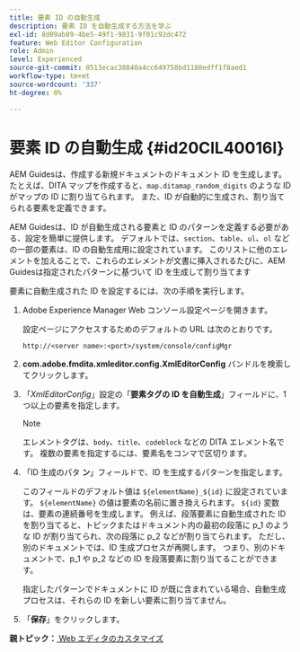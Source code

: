 ```yaml
---
title: 要素 ID の自動生成
description: 要素 ID を自動生成する方法を学ぶ
exl-id: 8d09ab89-4be5-49f1-9831-9f01c92dc472
feature: Web Editor Configuration
role: Admin
level: Experienced
source-git-commit: 0513ecac38840a4cc649758bd1180edff1f8aed1
workflow-type: tm+mt
source-wordcount: '337'
ht-degree: 0%

---
```


# 要素 ID の自動生成 {#id20CIL40016I}

AEM Guidesは、作成する新規ドキュメントのドキュメント ID を生成します。 たとえば、DITA マップを作成すると、`map.ditamap_random_digits` のような ID がマップの ID に割り当てられます。 また、ID が自動的に生成され、割り当てられる要素を定義できます。

AEM Guidesは、ID が自動生成される要素と ID のパターンを定義する必要がある、設定を簡単に提供します。 デフォルトでは、`section`、`table`、`ul`、`ol` などの一部の要素は、ID の自動生成用に設定されています。 このリストに他のエレメントを加えることで、これらのエレメントが文書に挿入されるたびに、AEM Guidesは指定されたパターンに基づいて ID を生成して割り当てます

要素に自動生成された ID を設定するには、次の手順を実行します。

1. Adobe Experience Manager Web コンソール設定ページを開きます。

   設定ページにアクセスするためのデフォルトの URL は次のとおりです。

   ```http
   http://<server name>:<port>/system/console/configMgr
   ```

1. **com.adobe.fmdita.xmleditor.config.XmlEditorConfig** バンドルを検索してクリックします。

1. 「*XmlEditorConfig*」設定の「**要素タグの ID を自動生成**」フィールドに、1 つ以上の要素を指定します。

   >[!NOTE]
   >
   > エレメントタグは、`body`、`title`、`codeblock` などの DITA エレメント名です。 複数の要素を指定するには、要素名をコンマで区切ります。

1. 「ID 生成のパタ **ン**」フィールドで、ID を生成するパターンを指定します。

   このフィールドのデフォルト値は `${elementName}_${id}` に設定されています。 `${elementName}` の値は要素の名前に置き換えられます。 `${id}` 変数は、要素の連続番号を生成します。 例えば、段落要素に自動生成された ID を割り当てると、トピックまたはドキュメント内の最初の段落に p\_1 のような ID が割り当てられ、次の段落に p\_2 などが割り当てられます。 ただし、別のドキュメントでは、ID 生成プロセスが再開します。 つまり、別のドキュメントで、p\_1 や p\_2 などの ID を段落要素に割り当てることができます。

   指定したパターンでドキュメントに ID が既に含まれている場合、自動生成プロセスは、それらの ID を新しい要素に割り当てません。

1. 「**保存**」をクリックします。


**親トピック：**[ Web エディタのカスタマイズ ](conf-web-editor.md)
